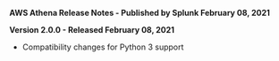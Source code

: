 **AWS Athena Release Notes - Published by Splunk February 08, 2021**


**Version 2.0.0 - Released February 08, 2021**

* Compatibility changes for Python 3 support
